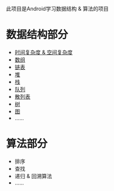 此项目是Android学习数据结构 & 算法的项目

# 数据结构部分

- [时间复杂度 & 空间复杂度](https://blog.csdn.net/haha223545/article/details/93619874)
- [数组](https://github.com/Ellen2018/AndroidDataStructure/blob/master/%E6%95%B0%E7%BB%84.md)
- [链表](https://github.com/Ellen2018/AndroidDataStructure/blob/master/%E9%93%BE%E8%A1%A8.md)
- [堆](https://github.com/Ellen2018/AndroidDataStructure/blob/master/%E5%A0%86.md)
- [栈](https://github.com/Ellen2018/AndroidDataStructure/blob/master/%E6%A0%88.md)
- [队列](https://github.com/Ellen2018/AndroidDataStructure/blob/master/%E9%98%9F%E5%88%97.md)
- [散列表](https://www.cnblogs.com/changyaohua/p/4657205.html)
- [树](https://www.jianshu.com/p/912357993486)
- [图](https://www.jianshu.com/p/bce71b2bdbc8)
- ......

# 算法部分

- 排序
- 查找
- 递归 & 回溯算法
- ......